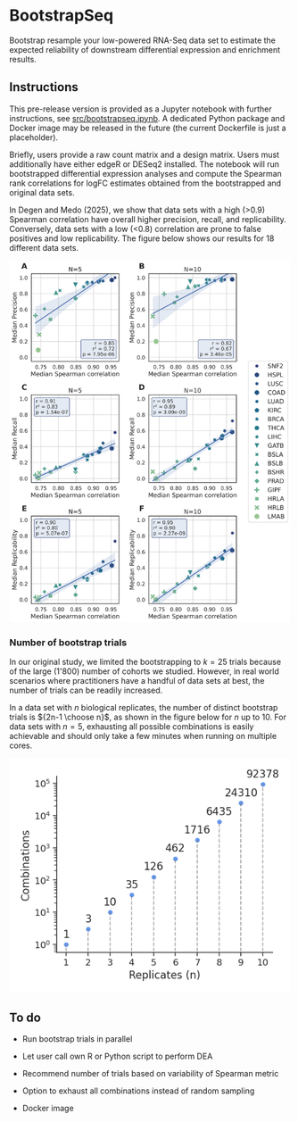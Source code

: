 # BootstrapSeq

Bootstrap resample your low-powered RNA-Seq data set to estimate the expected reliability of downstream differential expression and enrichment results.

## Instructions

This pre-release version is provided as a Jupyter notebook with further instructions, see [src/bootstrapseq.ipynb](./src/bootstrapseq.ipynb). A dedicated Python package and Docker image may be released in the future (the current Dockerfile is just a placeholder).

Briefly, users provide a raw count matrix and a design matrix. Users must additionally have either edgeR or DESeq2 installed. The notebook will run bootstrapped differential expression analyses and compute the Spearman rank correlations for logFC estimates obtained from the bootstrapped and original data sets.

In Degen and Medo (2025), we show that data sets with a high (>0.9) Spearman correlation have overall higher precision, recall, and replicability. Conversely, data sets with a low (<0.8) correlation are prone to false positives and low replicability. The figure below shows our results for 18 different data sets.

![Fig. 5 from Degen and Medo 2025](./assets/Fig5.png)

### Number of bootstrap trials

In our original study, we limited the bootstrapping to $k=25$ trials because of the large (1'800) number of cohorts we studied. However, in real world scenarios where practitioners have a handful of data sets at best, the number of trials can be readily increased.

In a data set with $n$ biological replicates, the number of distinct bootstrap trials is ${2n-1 \choose n}$, as shown in the figure below for $n$ up to 10. For data sets with $n=5$, exhausting all possible combinations is easily achievable and should only take a few minutes when running on multiple cores.

![Combinations vs replicates](./assets/trials.png)

## To do

- Run bootstrap trials in parallel

- Let user call own R or Python script to perform DEA

- Recommend number of trials based on variability of Spearman metric

- Option to exhaust all combinations instead of random sampling

- Docker image
